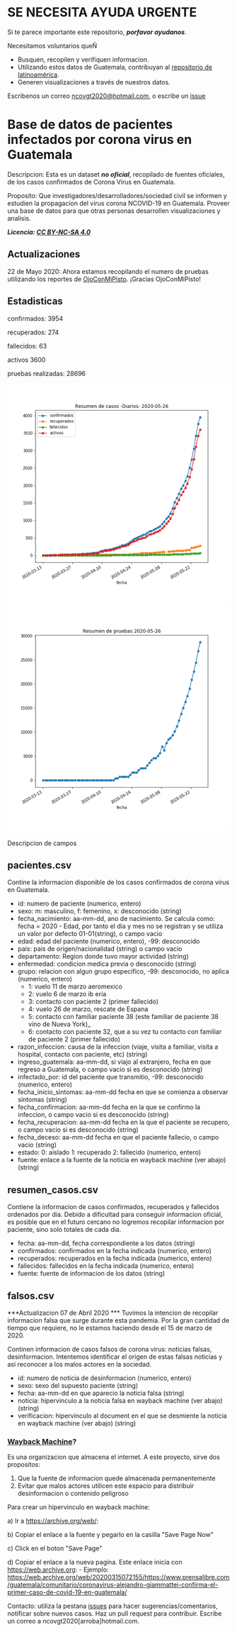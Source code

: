 # SE NECESITA AYUDA URGENTE

Si te parece importante este repositorio, ***porfavor ayudanos***. 

Necesitamos voluntarios queÑ
- Busquen, recopilen y verifiquen informacion. 
- Utilizando estos datos de Guatemala, contribuyan al [repositorio de latinoamérica](https://github.com/DataScienceResearchPeru/covid-19_latinoamerica).
- Generen visualizaciones a través de nuestros datos.

Escribenos un correo ncovgt2020@hotmail.com, o escribe un [issue](https://github.com/ncovgt2020/ncovgt2020/issues)

# Base de datos de pacientes infectados por corona virus en Guatemala

Descripcion: Esta es un dataset ***no oficial***, recopilado de fuentes oficiales, de los casos confirmados de Corona Virus en Guatemala.

Proposito: Que investigadores/desarrolladores/sociedad civil se informen y estudien la propagacion del virus corona NCOVID-19 en Guatemala. Proveer una base de datos para que otras personas desarrollen visualizaciones y analisis.

***Licencia: [CC BY-NC-SA 4.0](https://creativecommons.org/licenses/by-nc-sa/4.0/)***
## Actualizaciones

22 de Mayo 2020: Ahora estamos recopilando el numero de pruebas utilizando los reportes de [OjoConMiPisto](https://twitter.com/_ojoconmipisto). ¡Gracias OjoConMiPisto!

## Estadisticas

confirmados:  3954

recuperados:  274

fallecidos:  63

activos 3600

pruebas realizadas:  28696

![alt tag](https://github.com/ncovgt2020/ncovgt2020/blob/master/imgs/resumen.png)
![alt tag](https://github.com/ncovgt2020/ncovgt2020/blob/master/imgs/pruebas.png)


Descripcion de campos

## pacientes.csv

Contine la informacion disponible de los casos confirmados de corona virus en Guatemala.

- id: numero de paciente (numerico, entero)
- sexo: m: masculino, f: femenino, x: desconocido (string)
- fecha_nacimiento: aa-mm-dd, ano de nacimiento. Se calcula como: fecha = 2020 - Edad, por tanto el dia y mes no se registran y se utiliza un valor por defecto 01-01(string), o campo vacio
- edad: edad del paciente (numerico, entero), -99: desconocido
- pais: pais de origen/nacionalidad (string) o campo vacio
- departamento: Region donde tuvo mayor actividad (string)
- enfermedad: condicion medica previa o desconocido (string)
- grupo: relacion con algun grupo especifico, -99: desconocido, no aplica (numerico, entero)
	- 1: vuelo 11 de marzo aeromexico
	- 2: vuelo 6 de marzo ib	eria
	- 3: contacto con paciente 2 (primer fallecido)
	- 4: vuelo 26 de marzo, rescate de Espana
	- 5: contacto con familiar paciente 38 (este familiar de paciente 38 vino de Nueva York)_
	- 6: contacto con paciente 32, que a su vez tu contacto con familiar de paciente 2 (primer fallecido)
- razon_infeccion: causa de la infeccion (viaje, visita a familiar, visita a hospital, contacto con paciente, etc) (string)
- ingreso_guatemala: aa-mm-dd, si viajo al extranjero, fecha en que regreso a Guatemala, o campo vacio si es desconocido (string)
- infectado_por: id del paciente que transmitio, -99: desconocido (numerico, entero)
- fecha_inicio_sintomas: aa-mm-dd fecha en que se comienza a observar sintomas (string)
- fecha_confirmacion: aa-mm-dd fecha en la que se confirmo la infeccion, o campo vacio si es desconocido (string)
- fecha_recuperacion: aa-mm-dd fecha en la que el paciente se recupero, o campo vacio si es desconocido (string)
- fecha_deceso: aa-mm-dd fecha en que el paciente fallecio, o campo vacio (string)
- estado: 0: aislado  1: recuperado  2: fallecido (numerico, entero)
- fuente: enlace a la fuente de la noticia en wayback machine (ver abajo) (string)

## resumen_casos.csv

Contiene la informacion de casos confirmados, recuperados y fallecidos ordenados por dia. Debido a dificultad para conseguir informacion oficial, es posible que en el futuro cercano no logremos recopilar informacion por paciente, sino solo totales de cada dia.

- fecha: aa-mm-dd, fecha correspondiente a los datos (string)
- confirmados: confirmados en la fecha indicada (numerico, entero)
- recuperados: recuperados en la fecha indicada (numerico, entero)
- fallecidos: fallecidos en la fecha indicada (numerico, entero)
- fuente: fuente de informacion de los datos (string)


## falsos.csv 

***Actualizacion 07 de Abril 2020 ***
Tuvimos la intencion de recopilar informacion falsa que surge durante esta pandemia. Por la gran cantidad de tiempo que requiere, no le estamos haciendo desde el 15 de marzo de 2020. 


Continen informacion de casos falsos de corona virus: noticias falsas, desinformacion. Intentemos identificar el origen de estas falsas noticias y asi reconocer a los malos actores en la sociedad.

- id: numero de noticia de desinformacion (numerico, entero)
- sexo: sexo del supuesto paciente (string)
- fecha: aa-mm-dd en que aparecio la noticia falsa (string)
- noticia: hipervinculo a la noticia falsa en wayback machine (ver abajo) (string)
- verificacion: hipervinculo al document en el que se desmiente la noticia en wayback machine (ver abajo) (string)

### [Wayback Machine](https://archive.org/web/)?

Es una organizacion que almacena el internet. A este proyecto, sirve dos propositos:
1) Que la fuente de informacion quede almacenada permanentemente
2) Evitar que malos actores utilicen este espacio para distribuir desinformacion o contenido peligroso

Para crear un hipervinculo en wayback machine:

a) Ir a https://archive.org/web/:

b) Copiar el enlace a la fuente y pegarlo en la casilla "Save Page Now"

c) Click en el boton "Save Page"

d) Copiar el enlace a la nueva pagina. Este enlace inicia con https://web.archive.org: 
	- Ejemplo: https://web.archive.org/web/20200315072155/https://www.prensalibre.com/guatemala/comunitario/coronavirus-alejandro-giammattei-confirma-el-primer-caso-de-covid-19-en-guatemala/

Contacto: utiliza la pestana [issues](https://github.com/ncovgt2020/ncovgt2020/issues) para hacer sugerencias/comentarios, notificar sobre nuevos casos. Haz un pull request para contribuir. Escribe un correo a ncovgt2020[arroba]hotmail.com.
